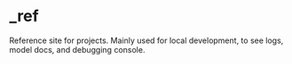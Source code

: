# _ref
Reference site for projects. Mainly used for local development, to see logs, model docs, and debugging console.
